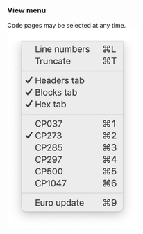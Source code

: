 ### View menu
Code pages may be selected at any time.  
<img src="xmit-view-menu.png" alt="view" width="300"/>  
